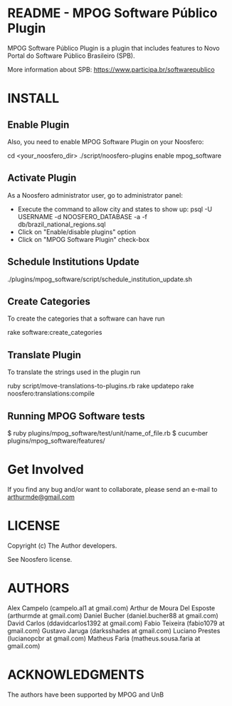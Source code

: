 README - MPOG Software Público Plugin
================================

MPOG Software Público Plugin is a plugin that includes features to Novo Portal do Software Público Brasileiro (SPB).

More information about SPB: https://www.participa.br/softwarepublico

INSTALL
=======

Enable Plugin
-------------

Also, you need to enable MPOG Software Plugin on your Noosfero:

cd <your_noosfero_dir>
./script/noosfero-plugins enable mpog_software

Activate Plugin
---------------

As a Noosfero administrator user, go to administrator panel:

- Execute the command to allow city and states to show up:
  psql -U USERNAME -d NOOSFERO_DATABASE -a -f db/brazil_national_regions.sql
- Click on "Enable/disable plugins" option
- Click on "MPOG Software Plugin" check-box

Schedule Institutions Update
----------------------------

./plugins/mpog_software/script/schedule_institution_update.sh


Create Categories
-------------------

To create the categories that a software can have run

rake software:create_categories


Translate Plugin
------------------

To translate the strings used in the plugin run

ruby script/move-translations-to-plugins.rb
rake updatepo
rake noosfero:translations:compile


Running MPOG Software tests
--------------------
$ ruby plugins/mpog_software/test/unit/name_of_file.rb
$ cucumber plugins/mpog_software/features/

Get Involved
============

If you find any bug and/or want to collaborate, please send an e-mail to arthurmde@gmail.com

LICENSE
=======

Copyright (c) The Author developers.

See Noosfero license.


AUTHORS
=======

Alex Campelo (campelo.al1 at gmail.com)
Arthur de Moura Del Esposte (arthurmde at gmail.com)
Daniel Bucher (daniel.bucher88 at gmail.com)
David Carlos (ddavidcarlos1392 at gmail.com)
Fabio Teixeira (fabio1079 at gmail.com)
Gustavo Jaruga (darksshades at gmail.com)
Luciano Prestes (lucianopcbr at gmail.com)
Matheus Faria (matheus.sousa.faria at gmail.com)


ACKNOWLEDGMENTS
===============

The authors have been supported by MPOG and UnB
